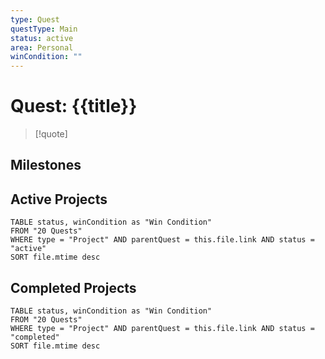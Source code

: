 ```yaml
---
type: Quest
questType: Main
status: active
area: Personal
winCondition: ""
---
```


# Quest: {{title}}

> [!quote]
> 

## Milestones

## Active Projects

```dataview
TABLE status, winCondition as "Win Condition"
FROM "20 Quests"
WHERE type = "Project" AND parentQuest = this.file.link AND status = "active"
SORT file.mtime desc
```

## Completed Projects

```dataview
TABLE status, winCondition as "Win Condition"
FROM "20 Quests"
WHERE type = "Project" AND parentQuest = this.file.link AND status = "completed"
SORT file.mtime desc
```
